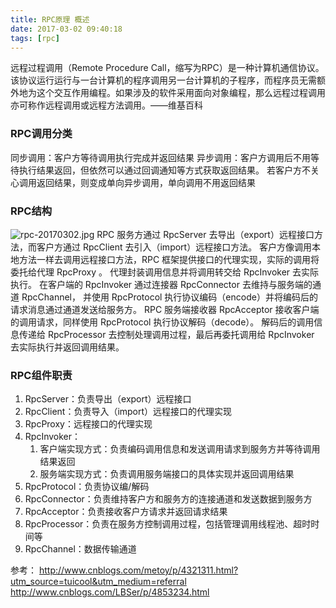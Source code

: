 ```yaml
---
title: RPC原理 概述
date: 2017-03-02 09:40:18
tags: [rpc]
---
```

远程过程调用（Remote Procedure Call，缩写为RPC）是一种计算机通信协议。该协议运行运行与一台计算机的程序调用另一台计算机的子程序，而程序员无需额外地为这个交互作用编程。如果涉及的软件采用面向对象编程，那么远程过程调用亦可称作远程调用或远程方法调用。——维基百科

### RPC调用分类
同步调用：客户方等待调用执行完成并返回结果
异步调用：客户方调用后不用等待执行结果返回，但依然可以通过回调通知等方式获取返回结果。 若客户方不关心调用返回结果，则变成单向异步调用，单向调用不用返回结果

### RPC结构

![rpc-20170302.jpg](http://upload-images.jianshu.io/upload_images/1419542-29bfe0b7d38005c1.jpg?imageMogr2/auto-orient/strip%7CimageView2/2/w/960)
RPC 服务方通过 RpcServer 去导出（export）远程接口方法，而客户方通过 RpcClient 去引入（import）远程接口方法。 客户方像调用本地方法一样去调用远程接口方法，RPC 框架提供接口的代理实现，实际的调用将委托给代理 RpcProxy 。 代理封装调用信息并将调用转交给 RpcInvoker 去实际执行。 在客户端的 RpcInvoker 通过连接器 RpcConnector 去维持与服务端的通道 RpcChannel， 并使用 RpcProtocol 执行协议编码（encode）并将编码后的请求消息通过通道发送给服务方。
RPC 服务端接收器 RpcAcceptor 接收客户端的调用请求，同样使用 RpcProtocol 执行协议解码（decode）。 解码后的调用信息传递给 RpcProcessor 去控制处理调用过程，最后再委托调用给 RpcInvoker 去实际执行并返回调用结果。

### RPC组件职责
1. RpcServer：负责导出（export）远程接口
2. RpcClient：负责导入（import）远程接口的代理实现
3. RpcProxy：远程接口的代理实现
4. RpcInvoker：
    1. 客户端实现方式：负责编码调用信息和发送调用请求到服务方并等待调用结果返回
    2. 服务端实现方式：负责调用服务端接口的具体实现并返回调用结果
5. RpcProtocol：负责协议编/解码
6. RpcConnector：负责维持客户方和服务方的连接通道和发送数据到服务方
7. RpcAcceptor：负责接收客户方请求并返回请求结果
8. RpcProcessor：负责在服务方控制调用过程，包括管理调用线程池、超时时间等
9. RpcChannel：数据传输通道

参考：
http://www.cnblogs.com/metoy/p/4321311.html?utm_source=tuicool&utm_medium=referral
http://www.cnblogs.com/LBSer/p/4853234.html